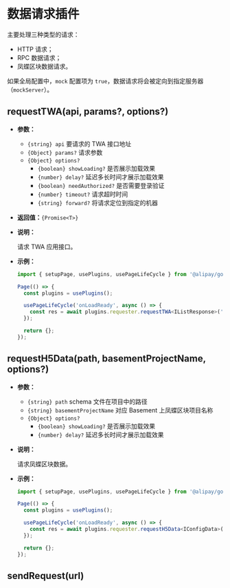 # 数据请求插件

主要处理三种类型的请求：

* HTTP 请求；
* RPC 数据请求；
* 凤蝶区块数据请求。

如果全局配置中，`mock` 配置项为 `true`，数据请求将会被定向到指定服务器（`mockServer`）。

## requestTWA(api, params?, options?)

* **参数：**

  * `{string} api` 要请求的 TWA 接口地址
  * `{Object} params?` 请求参数
  * `{Object} options?`
    * `{boolean} showLoading?` 是否展示加载效果
    * `{number} delay?` 延迟多长时间才展示加载效果
    * `{boolean} needAuthorized?` 是否需要登录验证
    * `{number} timeout?` 请求超时时间
    * `{string} forward?` 将请求定位到指定的机器

* **返回值：**`{Promise<T>}`
* **说明：**

  请求 TWA 应用接口。

* **示例：**

  ```ts {8}
  import { setupPage, usePlugins, usePageLifeCycle } from '@alipay/goldfish';

  Page(() => {
    const plugins = usePlugins();

    usePageLifeCycle('onLoadReady', async () => {
      const res = await plugins.requester.requestTWA<IListResponse>('passion.index.list');
    });

    return {};
  });
  ```

## requestH5Data(path, basementProjectName, options?)

* **参数：**

  * `{string} path` schema 文件在项目中的路径
  * `{string} basementProjectName` 对应 Basement 上凤蝶区块项目名称
  * `{Object} options?`
    * `{boolean} showLoading?` 是否展示加载效果
    * `{number} delay?` 延迟多长时间才展示加载效果

* **说明：**

  请求凤蝶区块数据。

* **示例：**

  ```ts {8}
  import { setupPage, usePlugins, usePageLifeCycle } from '@alipay/goldfish';

  Page(() => {
    const plugins = usePlugins();

    usePageLifeCycle('onLoadReady', async () => {
      const res = await plugins.requester.requestH5Data<IConfigData>('config-h5data', 'device');
    });

    return {};
  });
  ```

## sendRequest(url)
